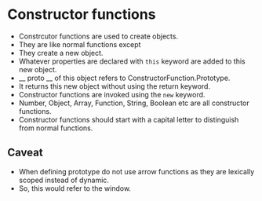 # Constructor functions

- Constrcutor functions are used to create objects.
- They are like normal functions except
- They create a new object.
- Whatever properties are declared with `this` keyword are added to this new object.
- __ proto __ of this object refers to ConstructorFunction.Prototype.
- It returns this new object without using the return keyword.
- Constructor functions are invoked using the `new` keyword.
- Number, Object, Array, Function, String, Boolean etc are all constructor functions.
- Constructor functions should start with a capital letter to distinguish from normal functions.

## Caveat

- When defining prototype do not use arrow functions as they are lexically scoped instead of dynamic.
- So, this would refer to the window.
